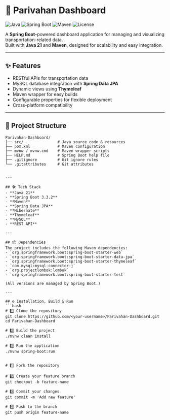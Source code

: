 # 🚗 Parivahan Dashboard

![Java](https://img.shields.io/badge/Java-21-red)
![Spring Boot](https://img.shields.io/badge/Spring%20Boot-3.3.2-brightgreen)
![Maven](https://img.shields.io/badge/Maven-Build-blue)
![License](https://img.shields.io/badge/License-MIT-yellow)

A **Spring Boot**–powered dashboard application for managing and visualizing transportation-related data.  
Built with **Java 21** and **Maven**, designed for scalability and easy integration.

---

## ✨ Features
- RESTful APIs for transportation data
- MySQL database integration with **Spring Data JPA**
- Dynamic views using **Thymeleaf**
- Maven wrapper for easy builds
- Configurable properties for flexible deployment
- Cross-platform compatibility

---

## 📂 Project Structure
```plaintext
Parivahan-Dashboard/
├── src/               # Java source code & resources
├── pom.xml            # Maven configuration
├── mvnw / mvnw.cmd    # Maven wrapper scripts
├── HELP.md            # Spring Boot help file
├── .gitignore         # Git ignore rules
└── .gitattributes     # Git attributes


---

## 🛠️ Tech Stack
- **Java 21**
- **Spring Boot 3.3.2**
- **Maven**
- **Spring Data JPA**
- **Hibernate**
- **Thymeleaf**
- **MySQL**
- **REST API**

---

## 📦 Dependencies
The project includes the following Maven dependencies:
- `org.springframework.boot:spring-boot-starter-web`
- `org.springframework.boot:spring-boot-starter-data-jpa`
- `org.springframework.boot:spring-boot-starter-thymeleaf`
- `com.mysql:mysql-connector-j`
- `org.projectlombok:lombok`
- `org.springframework.boot:spring-boot-starter-test`

(All versions are managed by Spring Boot.)

---

## ⚙️ Installation, Build & Run
```bash
# 1️⃣ Clone the repository
git clone https://github.com/<your-username>/Parivahan-Dashboard.git
cd Parivahan-Dashboard

# 2️⃣ Build the project
./mvnw clean install

# 3️⃣ Run the application
./mvnw spring-boot:run


# 1️⃣ Fork the repository

# 2️⃣ Create your feature branch
git checkout -b feature-name

# 3️⃣ Commit your changes
git commit -m 'Add new feature'

# 4️⃣ Push to the branch
git push origin feature-name
